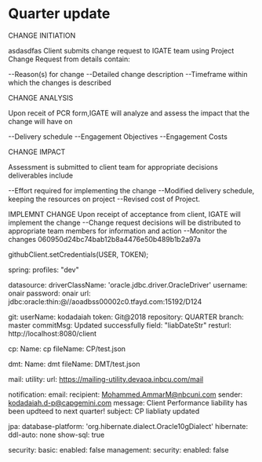 # Quarter update
CHANGE INITIATION

asdasdfas
Client submits change request to IGATE team using Project Change Request from details contain:


--Reason(s) for change 
--Detailed change description
--Timeframe within which the changes is described



CHANGE ANALYSIS


Upon receit of PCR form,IGATE will analyze and assess the impact that the change will have on

--Delivery schedule
--Engagement Objectives
--Engagement Costs 


CHANGE IMPACT

Assessment is submitted to client team for appropriate decisions deliverables include

--Effort required for implementing the change 
--Modified delivery schedule, keeping the resources on project
--Revised  cost of Project.





IMPLEMNT CHANGE
Upon receipt of acceptance from client,
IGATE will implement the change
--Change request decisions will be distributed to appropriate team members for information and action
--Monitor the changes
060950d24bc74bab12b8a4476e50b489b1b2a97a 


githubClient.setCredentials(USER, TOKEN);



spring:
  profiles: "dev"

  datasource:
    driverClassName: 'oracle.jdbc.driver.OracleDriver'
    username: onair
    password: onair
    url: jdbc:oracle:thin:@//aoadbss00002c0.tfayd.com:15192/D124

git:
  userName: kodadaiah
  token: Git@2018
  repository: QUARTER
  branch: master
  commitMsg: Updated successfully
  field: "liabDateStr"
  resturl: http://localhost:8080/client

cp:
  Name: cp
  fileName: CP/test.json

dmt:
  Name: dmt
  fileName: DMT/test.json
   
mail:
  utility:
    url: https://mailing-utility.devaoa.inbcu.com/mail
 
notification:
  email:
    recipient: Mohammed.AmmarM@nbcuni.com
    sender: kodadaiah.d-p@capgemini.com
    message: Client Performance liability has been updteed to next quarter!
    subject:  CP liabliaty updated

jpa:
  database-platform: 'org.hibernate.dialect.Oracle10gDialect'
  hibernate:
   ddl-auto: none
  show-sql: true


security:
  basic:
    enabled: false
management:
  security:
    enabled: false

